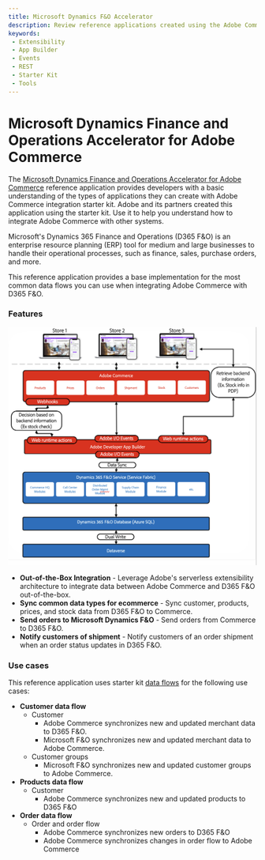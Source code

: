 ```yaml
---
title: Microsoft Dynamics F&O Accelerator
description: Review reference applications created using the Adobe Commerce integration starter kit.
keywords:
 - Extensibility
 - App Builder
 - Events
 - REST
 - Starter Kit
 - Tools
---
```


# Microsoft Dynamics Finance and Operations Accelerator for Adobe Commerce

The [Microsoft Dynamics Finance and Operations Accelerator for Adobe Commerce](https://exchange.adobe.com/apps/ec/ab76757u7q/msft-d365-fo-for-adobe-commerce) reference application provides developers with a basic understanding of the types of applications they can create with Adobe Commerce integration starter kit. Adobe and its partners created this application using the starter kit. Use it to help you understand how to integrate Adobe Commerce with other systems.

Microsoft's Dynamics 365 Finance and Operations (D365 F&O) is an enterprise resource planning (ERP) tool for medium and large businesses to handle their operational processes, such as finance, sales, purchase orders, and more.

This reference application provides a base implementation for the most common data flows you can use when integrating Adobe Commerce with D365 F&O.

### Features

![F&O diagram](../_images/starterkit/FO365.png)

- **Out-of-the-Box Integration** - Leverage Adobe's serverless extensibility architecture to integrate data between Adobe Commerce and D365 F&O out-of-the-box.
- **Sync common data types for ecommerce** - Sync customer, products, prices, and stock data from D365 F&O to Commerce.
- **Send orders to Microsoft Dynamics F&O** - Send orders from Commerce to D365 F&O.
- **Notify customers of shipment** - Notify customers of an order shipment when an order status updates in D365 F&O.

### Use cases

This reference application uses starter kit [data flows](./data-flows.md) for the following use cases:

- **Customer data flow**
  - Customer
    - Adobe Commerce synchronizes new and updated merchant data to D365 F&O.
    - Microsoft F&O synchronizes new and updated merchant data to Adobe Commerce.
  - Customer groups
    - Microsoft F&O synchronizes new and updated customer groups to Adobe Commerce.
- **Products data flow**
  - Customer
    - Adobe Commerce synchronizes new and updated products to D365 F&O
- **Order data flow**
  - Order and order flow
    - Adobe Commerce synchronizes new orders to D365 F&O
    - Adobe Commerce synchronizes changes in order flow to Adobe Commerce
